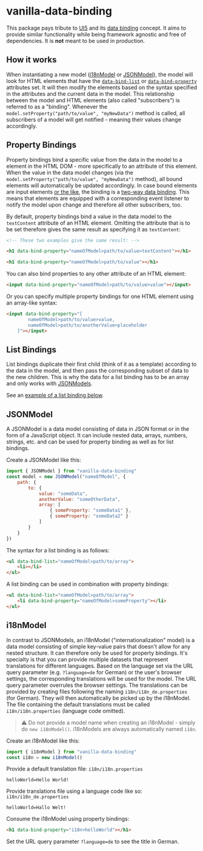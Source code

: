 # vanilla-data-binding

This package pays tribute to [UI5](https://ui5.sap.com/) and its [data binding](https://ui5.sap.com/#/topic/68b9644a253741e8a4b9e4279a35c247) concept. It aims to provide similar functionality while being framework agnostic and free of dependencies. It is **not** meant to be used in production.

## How it works

When instantiating a new model ([i18nModel](#i18nmodel) or [JSONModel](#jsonmodel)), the model will look for HTML elements that have the  [`data-bind-list`](#list-bindings) or [`data-bind-property`](#property-bindings) attributes set. It will then modify the elements based on the syntax specified in the attributes and the current data in the model. This relationship between the model and HTML elements (also called "subscribers") is referred to as a "binding". Whenever the `model.setProperty("path/to/value", "myNewData")` method is called, all subscribers of a model will get notified - meaning their values change accordingly.

## Property Bindings

Property bindings bind a specific value from the data in the model to a element in the HTML DOM - more specifically to an attribute of this element. When the value in the data model changes (via the `model.setProperty("path/to/value", "myNewData")` method), all bound elements will automatically be updated accordingly. In case bound elements are input elements [or the like](/src/index.ts#L114), the binding is a [two-way data binding](https://sapui5.hana.ondemand.com/sdk/#/topic/c72b922fdb59422496661000165d7ff1). This means that elements are equipped with a corresponding event listener to notify the model upon change and therefore all other subscribers, too.

By default, property bindings bind a value in the data model to the `textContent` attribute of an HTML element. Omitting the attribute that is to be set therefore gives the same result as specifying it as `textContent`:
```html
<!-- These two examples give the same result: -->

<h1 data-bind-property="nameOfModel>path/to/value>textContent"></h1>

<h1 data-bind-property="nameOfModel>path/to/value"></h1>
```

You can also bind properties to any other attribute of an HTML element:
```html
<input data-bind-property="nameOfModel>path/to/value>value"></input>
```

Or you can specify multiple property bindings for one HTML element using an array-like syntax:
```html
<input data-bind-property="[
        nameOfModel>path/to/value>value,
        nameOfModel>path/to/anotherValue>placeholder
    ]"></input>
```

## List Bindings

List bindings duplicate their first child (think of it as a template) according to the data in the model, and then pass the corresponding subset of data to the new children. This is why the data for a list binding has to be an array and only works with [JSONModels](#jsonmodel).

See an [example of a list binding below](#jsonmodel).

## JSONModel

A JSONModel is a data model consisting of data in JSON format or in the form of a JavaScript object. It can include nested data, arrays, numbers, strings, etc. and can be used for property binding as well as for list bindings.

Create a JSONModel like this:
```javascript
import { JSONModel } from "vanilla-data-binding"
const model = new JSONModel("nameOfModel", {
    path: {
        to: {
            value: "someData",
            anotherValue: "someOtherData",
            array: [
                { someProperty: "someData1" },
                { someProperty: "someData2" }
            ]
        }
    }
})
```

The syntax for a list binding is as follows:
```html
<ul data-bind-list="nameOfModel>path/to/array">
    <li></li>
</ul>
```

A list binding can be used in combination with property bindings:
```html
<ul data-bind-list="nameOfModel>path/to/array">
    <li data-bind-property="nameOfModel>someProperty"></li>
</ul>
```

## i18nModel

In contrast to JSONModels, an i18nModel ("internationalization" model) is a data model consisting of simple key-value pairs that doesn't allow for any nested structure. It can therefore only be used for property bindings. It's specialty is that you can provide multiple datasets that represent translations for different languages. Based on the language set via the URL query parameter (e.g. `?language=de` for German) or the user's browser settings, the corresponding translations will be used for the model. The URL query parameter overrules the browser settings. The translations can be provided by creating files following the naming `i18n/i18n_de.properties` (for German). They will then automatically be picked up by the i18nModel. The file containing the default translations must be called `i18n/i18n.properties` (language code omitted).

> ⚠️ Do not provide a model name when creating an i18nModel - simply do `new i18nModel()`. i18nModels are always automatically named `i18n`.

Create an i18nModel like this:
```javascript
import { i18nModel } from "vanilla-data-binding"
const i18n = new i18nModel()
```

Provide a default translation file:
`i18n/i18n.properties`
```properties
helloWorld=Hello World!
```

Provide translations file using a language code like so:
`i18n/i18n_de.properties`
```properties
helloWorld=Hallo Welt!
```

Consume the i18nModel using property bindings:
```html
<h1 data-bind-property="i18n>helloWorld"></h1>
```

Set the URL query parameter `?language=de` to see the title in German.
